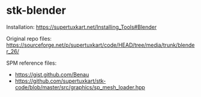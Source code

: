 # stk-blender

Installation: https://supertuxkart.net/Installing_Tools#Blender

Original repo files: https://sourceforge.net/p/supertuxkart/code/HEAD/tree/media/trunk/blender_26/

SPM reference files:
- https://gist.github.com/Benau
- https://github.com/supertuxkart/stk-code/blob/master/src/graphics/sp_mesh_loader.hpp


